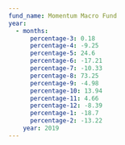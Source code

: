 ```yaml
---
fund_name: Momentum Macro Fund
year:
  - months:
      percentage-3: 0.18
      percentage-4: -9.25
      percentage-5: 24.6
      percentage-6: -17.21
      percentage-7: -10.33
      percentage-8: 73.25
      percentage-9: -4.98
      percentage-10: 13.94
      percentage-11: 4.66
      percentage-12: -8.39
      percentage-1: -18.7
      percentage-2: -13.22
    year: 2019
---
```

